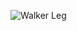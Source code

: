 ![Walker Leg](https://github.com/tkiyohar/Currated-Resume-Gallery/blob/main/3D%20CAD%20Projects/3D%20Printed%20Walker%20Leg%20(FreeCAD)/IMG_20190826_120822.jpg)
